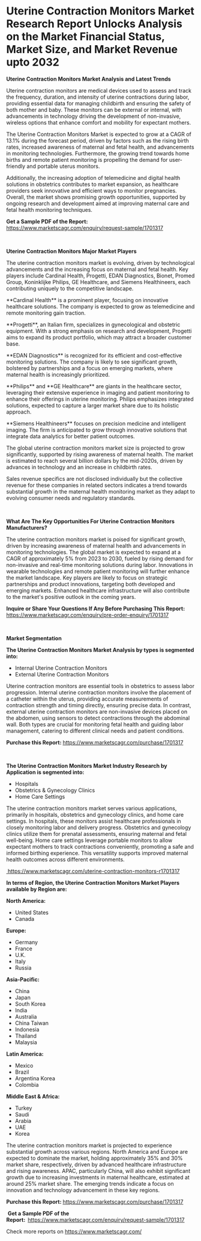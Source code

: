 <p><h1>Uterine Contraction Monitors Market Research Report Unlocks Analysis on the Market Financial Status, Market Size, and Market Revenue upto 2032</h1></p><p><strong>Uterine Contraction Monitors Market Analysis and Latest Trends</strong></p>
<p><p>Uterine contraction monitors are medical devices used to assess and track the frequency, duration, and intensity of uterine contractions during labor, providing essential data for managing childbirth and ensuring the safety of both mother and baby. These monitors can be external or internal, with advancements in technology driving the development of non-invasive, wireless options that enhance comfort and mobility for expectant mothers.</p><p>The Uterine Contraction Monitors Market is expected to grow at a CAGR of 13.1% during the forecast period, driven by factors such as the rising birth rates, increased awareness of maternal and fetal health, and advancements in monitoring technologies. Furthermore, the growing trend towards home births and remote patient monitoring is propelling the demand for user-friendly and portable uterus monitors.</p><p>Additionally, the increasing adoption of telemedicine and digital health solutions in obstetrics contributes to market expansion, as healthcare providers seek innovative and efficient ways to monitor pregnancies. Overall, the market shows promising growth opportunities, supported by ongoing research and development aimed at improving maternal care and fetal health monitoring techniques.</p></p>
<p><strong>Get a Sample PDF of the Report:&nbsp;</strong> <a href="https://www.marketscagr.com/enquiry/request-sample/1701317?utm_campaign=1949&utm_medium=2&utm_source=Github&utm_content=ia&utm_term=09012025&utm_id=uterine-contraction-monitors">https://www.marketscagr.com/enquiry/request-sample/1701317</a></p>
<p>&nbsp;</p>
<p><strong>Uterine Contraction Monitors Major Market Players</strong></p>
<p><p>The uterine contraction monitors market is evolving, driven by technological advancements and the increasing focus on maternal and fetal health. Key players include Cardinal Health, Progetti, EDAN Diagnostics, Bionet, Promed Group, Koninklijke Philips, GE Healthcare, and Siemens Healthineers, each contributing uniquely to the competitive landscape.</p><p>**Cardinal Health** is a prominent player, focusing on innovative healthcare solutions. The company is expected to grow as telemedicine and remote monitoring gain traction.</p><p>**Progetti**, an Italian firm, specializes in gynecological and obstetric equipment. With a strong emphasis on research and development, Progetti aims to expand its product portfolio, which may attract a broader customer base.</p><p>**EDAN Diagnostics** is recognized for its efficient and cost-effective monitoring solutions. The company is likely to see significant growth, bolstered by partnerships and a focus on emerging markets, where maternal health is increasingly prioritized.</p><p>**Philips** and **GE Healthcare** are giants in the healthcare sector, leveraging their extensive experience in imaging and patient monitoring to enhance their offerings in uterine monitoring. Philips emphasizes integrated solutions, expected to capture a larger market share due to its holistic approach.</p><p>**Siemens Healthineers** focuses on precision medicine and intelligent imaging. The firm is anticipated to grow through innovative solutions that integrate data analytics for better patient outcomes.</p><p>The global uterine contraction monitors market size is projected to grow significantly, supported by rising awareness of maternal health. The market is estimated to reach several billion dollars by the mid-2020s, driven by advances in technology and an increase in childbirth rates.</p><p>Sales revenue specifics are not disclosed individually but the collective revenue for these companies in related sectors indicates a trend towards substantial growth in the maternal health monitoring market as they adapt to evolving consumer needs and regulatory standards.</p></p>
<p>&nbsp;</p>
<p><strong>What Are The Key Opportunities For Uterine Contraction Monitors Manufacturers?</strong></p>
<p><p>The uterine contraction monitors market is poised for significant growth, driven by increasing awareness of maternal health and advancements in monitoring technologies. The global market is expected to expand at a CAGR of approximately 5% from 2023 to 2030, fueled by rising demand for non-invasive and real-time monitoring solutions during labor. Innovations in wearable technologies and remote patient monitoring will further enhance the market landscape. Key players are likely to focus on strategic partnerships and product innovations, targeting both developed and emerging markets. Enhanced healthcare infrastructure will also contribute to the market's positive outlook in the coming years.</p></p>
<p><strong>Inquire or Share Your Questions If Any Before Purchasing This Report:</strong> <a href="https://www.marketscagr.com/enquiry/pre-order-enquiry/1701317?utm_campaign=1949&utm_medium=2&utm_source=Github&utm_content=ia&utm_term=09012025&utm_id=uterine-contraction-monitors">https://www.marketscagr.com/enquiry/pre-order-enquiry/1701317</a></p>
<p>&nbsp;</p>
<p><strong>Market Segmentation</strong></p>
<p><strong>The Uterine Contraction Monitors Market Analysis by types is segmented into:</strong></p>
<p><ul><li>Internal Uterine Contraction Monitors</li><li>External Uterine Contraction Monitors</li></ul></p>
<p><p>Uterine contraction monitors are essential tools in obstetrics to assess labor progression. Internal uterine contraction monitors involve the placement of a catheter within the uterus, providing accurate measurements of contraction strength and timing directly, ensuring precise data. In contrast, external uterine contraction monitors are non-invasive devices placed on the abdomen, using sensors to detect contractions through the abdominal wall. Both types are crucial for monitoring fetal health and guiding labor management, catering to different clinical needs and patient conditions.</p></p>
<p><strong>Purchase this Report:&nbsp;</strong><a href="https://www.marketscagr.com/purchase/1701317?utm_campaign=1949&utm_medium=2&utm_source=Github&utm_content=ia&utm_term=09012025&utm_id=uterine-contraction-monitors">https://www.marketscagr.com/purchase/1701317</a></p>
<p>&nbsp;</p>
<p><strong>The Uterine Contraction Monitors Market Industry Research by Application is segmented into:</strong></p>
<p><ul><li>Hospitals</li><li>Obstetrics & Gynecology Clinics</li><li>Home Care Settings</li></ul></p>
<p><p>The uterine contraction monitors market serves various applications, primarily in hospitals, obstetrics and gynecology clinics, and home care settings. In hospitals, these monitors assist healthcare professionals in closely monitoring labor and delivery progress. Obstetrics and gynecology clinics utilize them for prenatal assessments, ensuring maternal and fetal well-being. Home care settings leverage portable monitors to allow expectant mothers to track contractions conveniently, promoting a safe and informed birthing experience. This versatility supports improved maternal health outcomes across different environments.</p></p>
<p><a href="https://www.marketscagr.com/uterine-contraction-monitors-r1701317?utm_campaign=1949&utm_medium=2&utm_source=Github&utm_content=ia&utm_term=09012025&utm_id=uterine-contraction-monitors">&nbsp;https://www.marketscagr.com/uterine-contraction-monitors-r1701317</a></p>
<p><strong>In terms of Region, the Uterine Contraction Monitors Market Players available by Region are:</strong></p>
<p>
    <p> <strong> North America: </strong>
        <ul>
            <li>United States</li>
            <li>Canada</li>
        </ul>
        </p> 
    <p> <strong> Europe: </strong>
        <ul>
            <li>Germany</li>
            <li>France</li>
            <li>U.K.</li>
            <li>Italy</li>
            <li>Russia</li>
        </ul>
        </p> 
    <p> <strong> Asia-Pacific: </strong>
        <ul>
            <li>China</li>
            <li>Japan</li>
            <li>South Korea</li>
            <li>India</li>
            <li>Australia</li>
            <li>China Taiwan</li>
            <li>Indonesia</li>
            <li>Thailand</li>
            <li>Malaysia</li>
        </ul>
        </p> 
    <p> <strong> Latin America: </strong>
        <ul>
            <li>Mexico</li>
            <li>Brazil</li>
            <li>Argentina Korea</li>
            <li>Colombia</li>
        </ul>
        </p> 
    <p> <strong> Middle East & Africa: </strong>
        <ul>
            <li>Turkey</li>
            <li>Saudi</li>
            <li>Arabia</li>
            <li>UAE</li>
            <li>Korea</li>
        </ul>
    </p>
    </p>
<p><p>The uterine contraction monitors market is projected to experience substantial growth across various regions. North America and Europe are expected to dominate the market, holding approximately 35% and 30% market share, respectively, driven by advanced healthcare infrastructure and rising awareness. APAC, particularly China, will also exhibit significant growth due to increasing investments in maternal healthcare, estimated at around 25% market share. The emerging trends indicate a focus on innovation and technology advancement in these key regions.</p></p>
<p><strong>Purchase this Report: </strong><a href="https://www.marketscagr.com/purchase/1701317?utm_campaign=1949&utm_medium=2&utm_source=Github&utm_content=ia&utm_term=09012025&utm_id=uterine-contraction-monitors">https://www.marketscagr.com/purchase/1701317</a></p>
<p>&nbsp;<strong>Get a Sample PDF of the Report:&nbsp;&nbsp;</strong><a href="https://www.marketscagr.com/enquiry/request-sample/1701317?utm_campaign=1949&utm_medium=2&utm_source=Github&utm_content=ia&utm_term=09012025&utm_id=uterine-contraction-monitors">https://www.marketscagr.com/enquiry/request-sample/1701317</a></p>
<p><strong></strong></p>
<p>Check more reports on <a href="https://www.marketscagr.com/?utm_campaign=1949&utm_medium=2&utm_source=Github&utm_content=ia&utm_term=09012025&utm_id=uterine-contraction-monitors">https://www.marketscagr.com/</a></p>